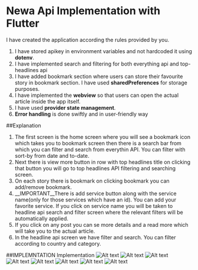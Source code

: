 # Newa Api Implementation with Flutter

I have created the application according the rules provided by you.

1. I have stored apikey in environment variables and not hardcoded it using __dotenv__.
2. I have implemented search and filtering for both everything api and top-headlines api
3. I have added bookmark section where users can store their favourite story in bookmark section. I have used __sharedPreferences__ for storage purposes.
4. I have implemented the __webview__ so that users can open the actual article inside the app itself.
5. I have used __provider state management__.
6. **Error handling** is done swiftly and in user-friendly way

##Explanation

1. The first screen is the home screen where you will see a bookmark icon which takes you to bookmark screen then there is a search bar from which you can filter and search from everythin API. You can filter with sort-by from date and to-date.
2. Next there is view more button in row with top headlines title on clicking that button you will go to top headlines API filtering and searching screen.
3. On each story there is bookmark on clicking bookmark you can add/remove bookmark.
4. __IMPORTANT__There is add service button along with the service name(only for those services which have an id). You can add your favorite service. If you click on service name you will be taken to headline api search and filter screen where the relevant filters will be automatically applied.
5. If you click on any post you can se more details and a read more which will take you to the actual article.
6. In the headline api screen we have filter and search. You can filter according to country and category.

##IMPLEMNTATION
Implementation
![Alt text](<Simulator Screenshot - iPhone 15 Pro Max - 2023-11-24 at 18.45.04.png>) ![Alt text](<Simulator Screenshot - iPhone 15 Pro Max - 2023-11-24 at 16.50.59-1.png>) ![Alt text](<Simulator Screenshot - iPhone 15 Pro Max - 2023-11-24 at 16.51.10-1.png>) ![Alt text](<Simulator Screenshot - iPhone 15 Pro Max - 2023-11-24 at 16.51.18-1.png>) ![Alt text](<Simulator Screenshot - iPhone 15 Pro Max - 2023-11-24 at 16.51.52-1.png>) ![Alt text](<Simulator Screenshot - iPhone 15 Pro Max - 2023-11-24 at 16.52.23-1.png>) ![Alt text](<Simulator Screenshot - iPhone 15 Pro Max - 2023-11-24 at 16.52.30-1.png>) ![Alt text](<Simulator Screenshot - iPhone 15 Pro Max - 2023-11-24 at 18.36.43.png>)

